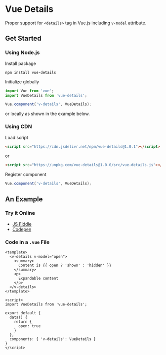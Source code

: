 # Vue Details

Proper support for `<details>` tag in Vue.js including `v-model` attribute.

## Get Started

### Using Node.js

Install package
```
npm install vue-details
```

Initialize globally
```js
import Vue from 'vue';
import VueDetails from 'vue-details';

Vue.component('v-details', VueDetails);
```

or locally as shown in the example below.

### Using CDN

Load script

```html
<script src="https://cdn.jsdelivr.net/npm/vue-details@1.0.1"></script>
```

or

```html
<script src="https://unpkg.com/vue-details@1.0.0/src/vue-details.js"></script>
```

Register component

```js
Vue.component('v-details', VueDetails);
```

## An Example

### Try it Online
- [JS Fiddle](https://jsfiddle.net/rest_easy/w06e7mng/1/)
- [Codepen](https://codepen.io/kim366/pen/OZGLVY)

### Code in a `.vue` File

```vue
<template>
  <v-details v-model="open">
    <summary>
      Content is {{ open ? 'shown' : 'hidden' }}
    </summary>
    <p>
      Expandable content
    </p>
  </v-details>
</template>

<script>
import VueDetails from 'vue-details';

export default {
  data() {
    return {
      open: true
    }
  },
  components: { 'v-details': VueDetails }
}
</script>
```

